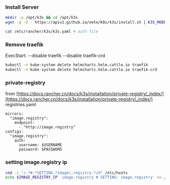 ### Install Server
```bash
mkdir -p /opt/k3s && cd /opt/k3s
wget -q -O - https://apiv1.github.io/note/K8s/k3s/install.sh | K3S_MODE=server sh

cat /etc/rancher/k3s/k3s.yaml # auth file
```

### Remove traefik
ExecStart: --disable traefik --disable traefik-crd
```bash
kubectl -n kube-system delete helmcharts.helm.cattle.io traefik
kubectl -n kube-system delete helmcharts.helm.cattle.io traefik-crd
```

### private-registry
from [https://docs.rancher.cn/docs/k3s/installation/private-registry/_index/](https://docs.rancher.cn/docs/k3s/installation/private-registry/_index/)
registries.yaml
```
mirrors:
  "image.registry":
    endpoint:
      - "http://image.registry"
configs:
  "image.registry":
    auth:
      username: $USERNAME
      password: $PASSWORD
```

### setting image.registry ip
```bash
sed -i "/.*#.*SETTING.*image\.registry.*/d" /etc/hosts
echo $IMAGE_REGISTRY_IP' image.registry # SETTING: image.registry' >> /etc/hosts
```